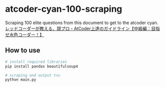 # atcoder-cyan-100-scraping
Scraping 100 elite questions from this document to get to the atcoder cyan.
[レッドコーダーが教える、競プロ・AtCoder上達のガイドライン【中級編：目指せ水色コーダー！】](https://qiita.com/e869120/items/eb50fdaece12be418faa)

## How to use
```sh
# install required libraries
pip install pandas beautifulsoup4

# scraping and output tsv
python main.py
```
